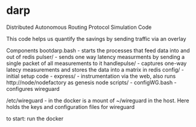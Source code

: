 # darp
Distributed Autonomous Routing Protocol Simulation Code

This code helps us quantify the savings by sending traffic via an overlay

Components
bootdarp.bash - starts the processes that feed data into and out of redis
pulser/ - sends one way latency measurments by sending a single packet of all measurements to it
handlepulse/ - captures one-way latecy measurements and stores the data into a matrix in redis
config/ - initial setup code - 
express/ - instrumentation via the web, also runs http://node/nodefactory as genesis node
scripts/ - configWG.bash - configures wireguard

/etc/wireguard - in the docker is a mount of ~/wireguard in the host. 
Here holds the keys and configuration files for wireguard

to start:
run the docker
